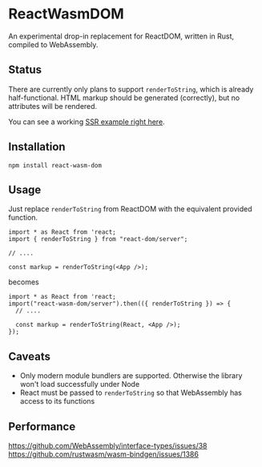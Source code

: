 # ReactWasmDOM

An experimental drop-in replacement for ReactDOM, written in Rust, compiled to WebAssembly.

## Status

There are currently only plans to support `renderToString`, which is already half-functional.
HTML markup should be generated (correctly), but no attributes will be rendered.

You can see a working [SSR example right here](./examples/ssr).

## Installation

`npm install react-wasm-dom`

## Usage

Just replace `renderToString` from ReactDOM with the equivalent provided function.

```tsx
import * as React from 'react;
import { renderToString } from "react-dom/server";

// ....

const markup = renderToString(<App />);
```

becomes

```tsx
import * as React from 'react;
import("react-wasm-dom/server").then(({ renderToString }) => {
  // ....

  const markup = renderToString(React, <App />);
});
```

## Caveats

- Only modern module bundlers are supported. Otherwise the library won't load successfully under Node
- React must be passed to `renderToString` so that WebAssembly has access to its functions

## Performance

https://github.com/WebAssembly/interface-types/issues/38
https://github.com/rustwasm/wasm-bindgen/issues/1386
